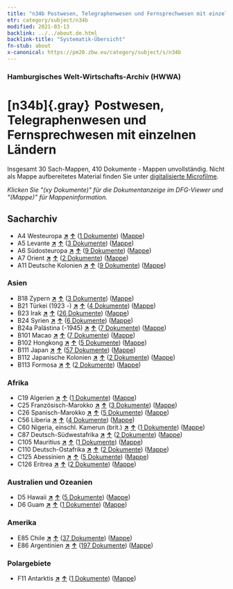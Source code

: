 ```yaml
---
title: "n34b Postwesen, Telegraphenwesen und Fernsprechwesen mit einzelnen Ländern"
etr: category/subject/n34b
modified: 2021-03-13
backlink: ../../about.de.html
backlink-title: "Systematik-Übersicht"
fn-stub: about
x-canonical: https://pm20.zbw.eu/category/subject/s/n34b
---
```


### Hamburgisches Welt-Wirtschafts-Archiv (HWWA)
# [n34b]{.gray}&#8201; Postwesen, Telegraphenwesen und Fernsprechwesen mit einzelnen Ländern&#160; 




Insgesamt 30 Sach-Mappen, 410 Dokumente - Mappen unvollständig.
Nicht als Mappe aufbereitetes Material finden Sie unter [digitalisierte Microfilme](/film/h1_sh.de.html).

_Klicken Sie "(xy Dokumente)" für die Dokumentanzeige im DFG-Viewer und "(Mappe)" für Mappeninformation._

## Sacharchiv



- A4 Westeuropa [**&nearr;**](../../../geo/i/140897/about.de.html "Westeuropa (alle Mappen)") [**&uarr;**](../../../geo/about.de.html#A4 "Ländersystematik") (<a href="https://pm20.zbw.eu/dfgview/sh/140897,145680" title="über: Westeuropa : Postwesen, Telegraphenwesen und Fernsprechwesen mit einzelnen Ländern" target="_blank">1 Dokumente</a>) ([Mappe](../../../../folder/sh/1408xx/140897/1456xx/145680/about.de.html))
- A5 Levante [**&nearr;**](../../../geo/i/140898/about.de.html "Levante (alle Mappen)") [**&uarr;**](../../../geo/about.de.html#A5 "Ländersystematik") (<a href="https://pm20.zbw.eu/dfgview/sh/140898,145680" title="über: Levante : Postwesen, Telegraphenwesen und Fernsprechwesen mit einzelnen Ländern" target="_blank">3 Dokumente</a>) ([Mappe](../../../../folder/sh/1408xx/140898/1456xx/145680/about.de.html))
- A6 Südosteuropa [**&nearr;**](../../../geo/i/140900/about.de.html "Südosteuropa (alle Mappen)") [**&uarr;**](../../../geo/about.de.html#A6 "Ländersystematik") (<a href="https://pm20.zbw.eu/dfgview/sh/140900,145680" title="über: Südosteuropa : Postwesen, Telegraphenwesen und Fernsprechwesen mit einzelnen Ländern" target="_blank">9 Dokumente</a>) ([Mappe](../../../../folder/sh/1409xx/140900/1456xx/145680/about.de.html))
- A7 Orient [**&nearr;**](../../../geo/i/140902/about.de.html "Orient (alle Mappen)") [**&uarr;**](../../../geo/about.de.html#A7 "Ländersystematik") (<a href="https://pm20.zbw.eu/dfgview/sh/140902,145680" title="über: Orient : Postwesen, Telegraphenwesen und Fernsprechwesen mit einzelnen Ländern" target="_blank">2 Dokumente</a>) ([Mappe](../../../../folder/sh/1409xx/140902/1456xx/145680/about.de.html))
- A11 Deutsche Kolonien [**&nearr;**](../../../geo/i/140960/about.de.html "Deutsche Kolonien (alle Mappen)") [**&uarr;**](../../../geo/about.de.html#A11 "Ländersystematik") (<a href="https://pm20.zbw.eu/dfgview/sh/140960,145680" title="über: Deutsche Kolonien : Postwesen, Telegraphenwesen und Fernsprechwesen mit einzelnen Ländern" target="_blank">9 Dokumente</a>) ([Mappe](../../../../folder/sh/1409xx/140960/1456xx/145680/about.de.html))

### Asien

- B18 Zypern [**&nearr;**](../../../geo/i/141079/about.de.html "Zypern (alle Mappen)") [**&uarr;**](../../../geo/about.de.html#B18 "Ländersystematik") (<a href="https://pm20.zbw.eu/dfgview/sh/141079,145680" title="über: Zypern : Postwesen, Telegraphenwesen und Fernsprechwesen mit einzelnen Ländern" target="_blank">3 Dokumente</a>) ([Mappe](../../../../folder/sh/1410xx/141079/1456xx/145680/about.de.html))
- B21 Türkei (1923 -) [**&nearr;**](../../../geo/i/141111/about.de.html "Türkei (1923 -) (alle Mappen)") [**&uarr;**](../../../geo/about.de.html#B21 "Ländersystematik") (<a href="https://pm20.zbw.eu/dfgview/sh/141111,145680" title="über: Türkei (1923 -) : Postwesen, Telegraphenwesen und Fernsprechwesen mit einzelnen Ländern" target="_blank">4 Dokumente</a>) ([Mappe](../../../../folder/sh/1411xx/141111/1456xx/145680/about.de.html))
- B23 Irak [**&nearr;**](../../../geo/i/141113/about.de.html "Irak (alle Mappen)") [**&uarr;**](../../../geo/about.de.html#B23 "Ländersystematik") (<a href="https://pm20.zbw.eu/dfgview/sh/141113,145680" title="über: Irak : Postwesen, Telegraphenwesen und Fernsprechwesen mit einzelnen Ländern" target="_blank">26 Dokumente</a>) ([Mappe](../../../../folder/sh/1411xx/141113/1456xx/145680/about.de.html))
- B24 Syrien [**&nearr;**](../../../geo/i/141114/about.de.html "Syrien (alle Mappen)") [**&uarr;**](../../../geo/about.de.html#B24 "Ländersystematik") (<a href="https://pm20.zbw.eu/dfgview/sh/141114,145680" title="über: Syrien : Postwesen, Telegraphenwesen und Fernsprechwesen mit einzelnen Ländern" target="_blank">6 Dokumente</a>) ([Mappe](../../../../folder/sh/1411xx/141114/1456xx/145680/about.de.html))
- B24a Palästina (-1945) [**&nearr;**](../../../geo/i/141115/about.de.html "Palästina (-1945) (alle Mappen)") [**&uarr;**](../../../geo/about.de.html#B24a "Ländersystematik") (<a href="https://pm20.zbw.eu/dfgview/sh/141115,145680" title="über: Palästina (-1945) : Postwesen, Telegraphenwesen und Fernsprechwesen mit einzelnen Ländern" target="_blank">7 Dokumente</a>) ([Mappe](../../../../folder/sh/1411xx/141115/1456xx/145680/about.de.html))
- B101 Macao [**&nearr;**](../../../geo/i/141267/about.de.html "Macao (alle Mappen)") [**&uarr;**](../../../geo/about.de.html#B101 "Ländersystematik") (<a href="https://pm20.zbw.eu/dfgview/sh/141267,145680" title="über: Macao : Postwesen, Telegraphenwesen und Fernsprechwesen mit einzelnen Ländern" target="_blank">7 Dokumente</a>) ([Mappe](../../../../folder/sh/1412xx/141267/1456xx/145680/about.de.html))
- B102 Hongkong [**&nearr;**](../../../geo/i/141268/about.de.html "Hongkong (alle Mappen)") [**&uarr;**](../../../geo/about.de.html#B102 "Ländersystematik") (<a href="https://pm20.zbw.eu/dfgview/sh/141268,145680" title="über: Hongkong : Postwesen, Telegraphenwesen und Fernsprechwesen mit einzelnen Ländern" target="_blank">5 Dokumente</a>) ([Mappe](../../../../folder/sh/1412xx/141268/1456xx/145680/about.de.html))
- B111 Japan [**&nearr;**](../../../geo/i/141272/about.de.html "Japan (alle Mappen)") [**&uarr;**](../../../geo/about.de.html#B111 "Ländersystematik") (<a href="https://pm20.zbw.eu/dfgview/sh/141272,145680" title="über: Japan : Postwesen, Telegraphenwesen und Fernsprechwesen mit einzelnen Ländern" target="_blank">57 Dokumente</a>) ([Mappe](../../../../folder/sh/1412xx/141272/1456xx/145680/about.de.html))
- B112 Japanische Kolonien [**&nearr;**](../../../geo/i/141273/about.de.html "Japanische Kolonien (alle Mappen)") [**&uarr;**](../../../geo/about.de.html#B112 "Ländersystematik") (<a href="https://pm20.zbw.eu/dfgview/sh/141273,145680" title="über: Japanische Kolonien : Postwesen, Telegraphenwesen und Fernsprechwesen mit einzelnen Ländern" target="_blank">2 Dokumente</a>) ([Mappe](../../../../folder/sh/1412xx/141273/1456xx/145680/about.de.html))
- B113 Formosa [**&nearr;**](../../../geo/i/141274/about.de.html "Formosa (alle Mappen)") [**&uarr;**](../../../geo/about.de.html#B113 "Ländersystematik") (<a href="https://pm20.zbw.eu/dfgview/sh/141274,145680" title="über: Formosa : Postwesen, Telegraphenwesen und Fernsprechwesen mit einzelnen Ländern" target="_blank">2 Dokumente</a>) ([Mappe](../../../../folder/sh/1412xx/141274/1456xx/145680/about.de.html))

### Afrika

- C19 Algerien [**&nearr;**](../../../geo/i/141354/about.de.html "Algerien (alle Mappen)") [**&uarr;**](../../../geo/about.de.html#C19 "Ländersystematik") (<a href="https://pm20.zbw.eu/dfgview/sh/141354,145680" title="über: Algerien : Postwesen, Telegraphenwesen und Fernsprechwesen mit einzelnen Ländern" target="_blank">1 Dokumente</a>) ([Mappe](../../../../folder/sh/1413xx/141354/1456xx/145680/about.de.html))
- C25 Französisch-Marokko [**&nearr;**](../../../geo/i/141358/about.de.html "Französisch-Marokko (alle Mappen)") [**&uarr;**](../../../geo/about.de.html#C25 "Ländersystematik") (<a href="https://pm20.zbw.eu/dfgview/sh/141358,145680" title="über: Französisch-Marokko : Postwesen, Telegraphenwesen und Fernsprechwesen mit einzelnen Ländern" target="_blank">3 Dokumente</a>) ([Mappe](../../../../folder/sh/1413xx/141358/1456xx/145680/about.de.html))
- C26 Spanisch-Marokko [**&nearr;**](../../../geo/i/141359/about.de.html "Spanisch-Marokko (alle Mappen)") [**&uarr;**](../../../geo/about.de.html#C26 "Ländersystematik") (<a href="https://pm20.zbw.eu/dfgview/sh/141359,145680" title="über: Spanisch-Marokko : Postwesen, Telegraphenwesen und Fernsprechwesen mit einzelnen Ländern" target="_blank">5 Dokumente</a>) ([Mappe](../../../../folder/sh/1413xx/141359/1456xx/145680/about.de.html))
- C56 Liberia [**&nearr;**](../../../geo/i/141405/about.de.html "Liberia (alle Mappen)") [**&uarr;**](../../../geo/about.de.html#C56 "Ländersystematik") (<a href="https://pm20.zbw.eu/dfgview/sh/141405,145680" title="über: Liberia : Postwesen, Telegraphenwesen und Fernsprechwesen mit einzelnen Ländern" target="_blank">4 Dokumente</a>) ([Mappe](../../../../folder/sh/1414xx/141405/1456xx/145680/about.de.html))
- C60 Nigeria, einschl. Kamerun (brit.) [**&nearr;**](../../../geo/i/141409/about.de.html "Nigeria, einschl. Kamerun (brit.) (alle Mappen)") [**&uarr;**](../../../geo/about.de.html#C60 "Ländersystematik") (<a href="https://pm20.zbw.eu/dfgview/sh/141409,145680" title="über: Nigeria, einschl. Kamerun (brit.) : Postwesen, Telegraphenwesen und Fernsprechwesen mit einzelnen Ländern" target="_blank">1 Dokumente</a>) ([Mappe](../../../../folder/sh/1414xx/141409/1456xx/145680/about.de.html))
- C87 Deutsch-Südwestafrika [**&nearr;**](../../../geo/i/141450/about.de.html "Deutsch-Südwestafrika (alle Mappen)") [**&uarr;**](../../../geo/about.de.html#C87 "Ländersystematik") (<a href="https://pm20.zbw.eu/dfgview/sh/141450,145680" title="über: Deutsch-Südwestafrika : Postwesen, Telegraphenwesen und Fernsprechwesen mit einzelnen Ländern" target="_blank">2 Dokumente</a>) ([Mappe](../../../../folder/sh/1414xx/141450/1456xx/145680/about.de.html))
- C105 Mauritius [**&nearr;**](../../../geo/i/141469/about.de.html "Mauritius (alle Mappen)") [**&uarr;**](../../../geo/about.de.html#C105 "Ländersystematik") (<a href="https://pm20.zbw.eu/dfgview/sh/141469,145680" title="über: Mauritius : Postwesen, Telegraphenwesen und Fernsprechwesen mit einzelnen Ländern" target="_blank">1 Dokumente</a>) ([Mappe](../../../../folder/sh/1414xx/141469/1456xx/145680/about.de.html))
- C110 Deutsch-Ostafrika [**&nearr;**](../../../geo/i/141471/about.de.html "Deutsch-Ostafrika (alle Mappen)") [**&uarr;**](../../../geo/about.de.html#C110 "Ländersystematik") (<a href="https://pm20.zbw.eu/dfgview/sh/141471,145680" title="über: Deutsch-Ostafrika : Postwesen, Telegraphenwesen und Fernsprechwesen mit einzelnen Ländern" target="_blank">2 Dokumente</a>) ([Mappe](../../../../folder/sh/1414xx/141471/1456xx/145680/about.de.html))
- C125 Abessinien [**&nearr;**](../../../geo/i/141482/about.de.html "Abessinien (alle Mappen)") [**&uarr;**](../../../geo/about.de.html#C125 "Ländersystematik") (<a href="https://pm20.zbw.eu/dfgview/sh/141482,145680" title="über: Abessinien : Postwesen, Telegraphenwesen und Fernsprechwesen mit einzelnen Ländern" target="_blank">5 Dokumente</a>) ([Mappe](../../../../folder/sh/1414xx/141482/1456xx/145680/about.de.html))
- C126 Eritrea [**&nearr;**](../../../geo/i/141483/about.de.html "Eritrea (alle Mappen)") [**&uarr;**](../../../geo/about.de.html#C126 "Ländersystematik") (<a href="https://pm20.zbw.eu/dfgview/sh/141483,145680" title="über: Eritrea : Postwesen, Telegraphenwesen und Fernsprechwesen mit einzelnen Ländern" target="_blank">2 Dokumente</a>) ([Mappe](../../../../folder/sh/1414xx/141483/1456xx/145680/about.de.html))

### Australien und Ozeanien

- D5 Hawaii [**&nearr;**](../../../geo/i/141595/about.de.html "Hawaii (alle Mappen)") [**&uarr;**](../../../geo/about.de.html#D5 "Ländersystematik") (<a href="https://pm20.zbw.eu/dfgview/sh/141595,145680" title="über: Hawaii : Postwesen, Telegraphenwesen und Fernsprechwesen mit einzelnen Ländern" target="_blank">5 Dokumente</a>) ([Mappe](../../../../folder/sh/1415xx/141595/1456xx/145680/about.de.html))
- D6 Guam [**&nearr;**](../../../geo/i/141598/about.de.html "Guam (alle Mappen)") [**&uarr;**](../../../geo/about.de.html#D6 "Ländersystematik") (<a href="https://pm20.zbw.eu/dfgview/sh/141598,145680" title="über: Guam : Postwesen, Telegraphenwesen und Fernsprechwesen mit einzelnen Ländern" target="_blank">1 Dokumente</a>) ([Mappe](../../../../folder/sh/1415xx/141598/1456xx/145680/about.de.html))

### Amerika

- E85 Chile [**&nearr;**](../../../geo/i/141691/about.de.html "Chile (alle Mappen)") [**&uarr;**](../../../geo/about.de.html#E85 "Ländersystematik") (<a href="https://pm20.zbw.eu/dfgview/sh/141691,145680" title="über: Chile : Postwesen, Telegraphenwesen und Fernsprechwesen mit einzelnen Ländern" target="_blank">37 Dokumente</a>) ([Mappe](../../../../folder/sh/1416xx/141691/1456xx/145680/about.de.html))
- E86 Argentinien [**&nearr;**](../../../geo/i/141692/about.de.html "Argentinien (alle Mappen)") [**&uarr;**](../../../geo/about.de.html#E86 "Ländersystematik") (<a href="https://pm20.zbw.eu/dfgview/sh/141692,145680" title="über: Argentinien : Postwesen, Telegraphenwesen und Fernsprechwesen mit einzelnen Ländern" target="_blank">197 Dokumente</a>) ([Mappe](../../../../folder/sh/1416xx/141692/1456xx/145680/about.de.html))

### Polargebiete

- F11 Antarktis [**&nearr;**](../../../geo/i/141703/about.de.html "Antarktis (alle Mappen)") [**&uarr;**](../../../geo/about.de.html#F11 "Ländersystematik") (<a href="https://pm20.zbw.eu/dfgview/sh/141703,145680" title="über: Antarktis : Postwesen, Telegraphenwesen und Fernsprechwesen mit einzelnen Ländern" target="_blank">1 Dokumente</a>) ([Mappe](../../../../folder/sh/1417xx/141703/1456xx/145680/about.de.html))


